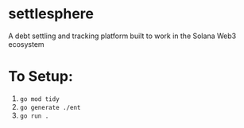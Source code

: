 # settlesphere
A debt settling and tracking platform built to work in the Solana Web3 ecosystem

# To Setup:
1) `go mod tidy`
2) `go generate ./ent`
3) `go run .`
